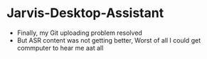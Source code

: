 # Jarvis-Desktop-Assistant

* Finally, my Git uploading problem resolved
* But ASR content was not getting better, Worst of all I could get commputer to hear me aat all
